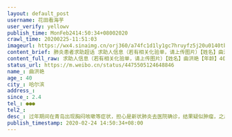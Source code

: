 ```yaml
---
layout: default_post
username: 花田看海芋
user_verify: yellowv
publish_time: MonFeb2414:50:34+08002020
crawl_time: 20200225-11:51:03
imageurl: https://wx4.sinaimg.cn/orj360/a74fc1d1ly1gc7hruyfz5j20u0140tbt.jpg
content_brief: 肺炎患者求助超话 求助人信息（若有相关化验单，请上传图片）【姓名】曲洪艳【年龄】40【所在城市】哈尔滨【所在小区、社区】【患病时间】2.4【联系方式】●●●【其他紧急联系人】【病情描述】过年期间在青岛出现胸闷咳嗽等症状，担心是新状肺炎去医院确诊，结果疑似肿瘤，之后回哈 ...全文
content_full_raw: 求助人信息（若有相关化验单，请上传图片）【姓名】曲洪艳【年龄】40【所在城市】哈尔滨【所在小区、社区】【患病时间】2.4【联系方式】●●●【其他紧急联系人】【病情描述】过年期间在青岛出现胸闷咳嗽等症状，担心是新状肺炎去医院确诊，结果疑似肿瘤，之后回哈尔滨，本想在当地入院治疗，后随着疫情严重，各大医院门诊关闭，已经不接收看诊，现在只能在哈市的亲戚家等，希望有关部门能帮忙联系当地肿瘤医院入院确诊及治疗哈尔滨
status_url: https://m.weibo.cn/status/4475505124648846
name_: 曲洪艳
age_: 40
city_: 哈尔滨
address_: 
since_: 2.4
tel_: ●●●
tel2_: 
desc_: 过年期间在青岛出现胸闷咳嗽等症状，担心是新状肺炎去医院确诊，结果疑似肿瘤，之后回哈尔滨，本想在当地入院治疗，后随着疫情严重，各大医院门诊关闭，已经不接收看诊，现在只能在哈市的亲戚家等，希望有关部门能帮忙联系当地肿瘤医院入院确诊及治疗哈尔滨
publish_timestamp: 2020-02-24 14:50:34+08:00
---
```

